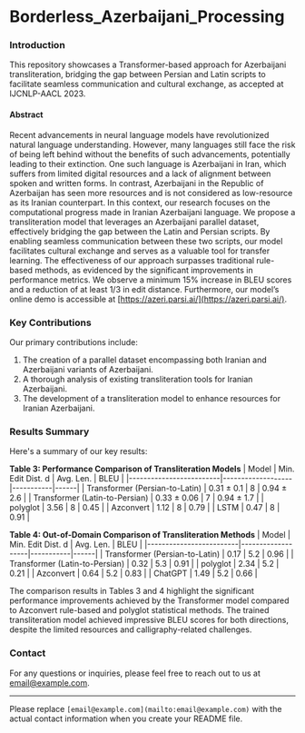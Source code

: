 # Borderless_Azerbaijani_Processing

### Introduction
This repository showcases a Transformer-based approach for Azerbaijani transliteration, bridging the gap between Persian and Latin scripts to facilitate seamless communication and cultural exchange, as accepted at IJCNLP-AACL 2023.

#### Abstract
Recent advancements in neural language models have revolutionized natural language understanding. However, many languages still face the risk of being left behind without the benefits of such advancements, potentially leading to their extinction. One such language is Azerbaijani in Iran, which suffers from limited digital resources and a lack of alignment between spoken and written forms. In contrast, Azerbaijani in the Republic of Azerbaijan has seen more resources and is not considered as low-resource as its Iranian counterpart. In this context, our research focuses on the computational progress made in Iranian Azerbaijani language. We propose a transliteration model that leverages an Azerbaijani parallel dataset, effectively bridging the gap between the Latin and Persian scripts. By enabling seamless communication between these two scripts, our model facilitates cultural exchange and serves as a valuable tool for transfer learning. The effectiveness of our approach surpasses traditional rule-based methods, as evidenced by the significant improvements in performance metrics. We observe a minimum 15% increase in BLEU scores and a reduction of at least 1/3 in edit distance. Furthermore, our model’s online demo is accessible at [https://azeri.parsi.ai/](https://azeri.parsi.ai/).

### Key Contributions
Our primary contributions include:
1. The creation of a parallel dataset encompassing both Iranian and Azerbaijani variants of Azerbaijani.
2. A thorough analysis of existing transliteration tools for Iranian Azerbaijani.
3. The development of a transliteration model to enhance resources for Iranian Azerbaijani.

### Results Summary
Here's a summary of our key results:

**Table 3: Performance Comparison of Transliteration Models**
| Model                   | Min. Edit Dist. d | Avg. Len. | BLEU |
|-------------------------|-------------------|-----------|------|
| Transformer (Persian-to-Latin) | 0.31 ± 0.1 | 8 | 0.94 ± 2.6 |
| Transformer (Latin-to-Persian) | 0.33 ± 0.06 | 7 | 0.94 ± 1.7 |
| polyglot | 3.56 | 8 | 0.45 |
| Azconvert | 1.12 | 8 | 0.79 |
| LSTM | 0.47 | 8 | 0.91 |

**Table 4: Out-of-Domain Comparison of Transliteration Methods**
| Model                   | Min. Edit Dist. d | Avg. Len. | BLEU |
|-------------------------|-------------------|-----------|------|
| Transformer (Persian-to-Latin) | 0.17 | 5.2 | 0.96 |
| Transformer (Latin-to-Persian) | 0.32 | 5.3 | 0.91 |
| polyglot | 2.34 | 5.2 | 0.21 |
| Azconvert | 0.64 | 5.2 | 0.83 |
| ChatGPT | 1.49 | 5.2 | 0.66 |

The comparison results in Tables 3 and 4 highlight the significant performance improvements achieved by the Transformer model compared to Azconvert rule-based and polyglot statistical methods. The trained transliteration model achieved impressive BLEU scores for both directions, despite the limited resources and calligraphy-related challenges.

### Contact
For any questions or inquiries, please feel free to reach out to us at [email@example.com](mailto:email@example.com).

---

Please replace `[email@example.com](mailto:email@example.com)` with the actual contact information when you create your README file.
